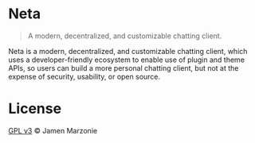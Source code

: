 Neta
====
> A modern, decentralized, and customizable chatting client.

Neta is a modern, decentralized, and customizable chatting client, which uses a developer-friendly ecosystem to enable use of plugin and theme APIs, so users can build a more personal chatting client, but not at the expense of security, usability, or open source.

# License
[GPL v3](LICENSE) &copy; Jamen Marzonie
